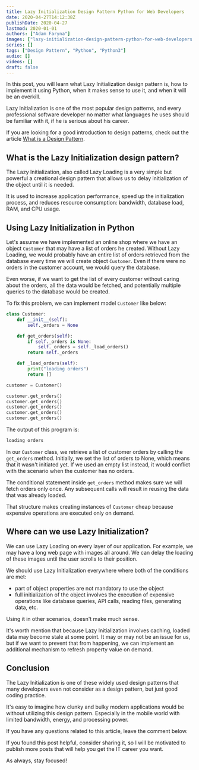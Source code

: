 ```yaml
---
title: Lazy Initialization Design Pattern Python for Web Developers
date: 2020-04-27T14:12:38Z
publishDate: 2020-04-27
lastmod: 2020-01-01
authors: ["Adam Faryna"]
images: ["lazy-initialization-design-pattern-python-for-web-developers.jpg"]
series: []
tags: ["Design Pattern", "Python", "Python3"]
audio: []
videos: []
draft: false
---
```


In this post, you will learn what Lazy Initialization design pattern is, how to implement it using Python, when it makes sense to use it, and when it will be an overkill.

Lazy Initialization is one of the most popular design patterns, and every professional software developer no matter what languages he uses should be familiar with it, if he is serious about his career.

If you are looking for a good introduction to design patterns, check out the article [What is a Design Pattern](/posts/what-is-a-design-pattern).

## What is the Lazy Initialization design pattern?

The Lazy Initialization, also called Lazy Loading is a very simple but powerful a creational design pattern that allows us to delay initialization of the object until it is needed.

It is used to increase application performance, speed up the initialization process, and reduces resource consumption: bandwidth, database load, RAM, and CPU usage.

## Using Lazy Initialization in Python

Let's assume we have implemented an online shop where we have an object `Customer` that may have a list of orders he created. Without Lazy Loading, we would probably have an entire list of orders retrieved from the database every time we will create object `Customer`. Even if there were no orders in the customer account, we would query the database.

Even worse, if we want to get the list of every customer without caring about the orders, all the data would be fetched, and potentially multiple queries to the database would be created.

To fix this problem, we can implement model `Customer` like below:

```python
class Customer:
    def __init__(self):
        self._orders = None

    def get_orders(self):
        if self._orders is None:
            self._orders = self._load_orders()
        return self._orders

    def _load_orders(self):
        print("loading orders")
        return []

customer = Customer()

customer.get_orders()
customer.get_orders()
customer.get_orders()
customer.get_orders()
customer.get_orders()
```

The output of this program is:

```bash
loading orders
```

In our `Customer` class, we retrieve a list of customer orders by calling the `get_orders` method. Initially, we set the list of orders to None, which means that it wasn't initiated yet. If we used an empty list instead, it would conflict with the scenario when the customer has no orders.

The conditional statement inside `get_orders` method makes sure we will fetch orders only once. Any subsequent calls will result in reusing the data that was already loaded.

That structure makes creating instances of `Customer` cheap because expensive operations are executed only on demand.

## Where can we use Lazy Initialization?

We can use Lazy Loading on every layer of our application. For example, we may have a long web page with images all around. We can delay the loading of these images until the user scrolls to their position.

We should use Lazy Initialization everywhere where both of the conditions are met:

- part of object properties are not mandatory to use the object
- full initialization of the object involves the execution of expensive operations like database queries, API calls, reading files, generating data, etc.

Using it in other scenarios, doesn't make much sense.

It's worth mention that because Lazy Initialization involves caching, loaded data may become stale at some point. It may or may not be an issue for us, but if we want to prevent that from happening, we can implement an additional mechanism to refresh property value on demand.

## Conclusion

The Lazy Initialization is one of these widely used design patterns that many developers even not consider as a design pattern, but just good coding practice.

It's easy to imagine how clunky and bulky modern applications would be without utilizing this design pattern. Especially in the mobile world with limited bandwidth, energy, and processing power.

If you have any questions related to this article, leave the comment below.

If you found this post helpful, consider sharing it, so I will be motivated to publish more posts that will help you get the IT career you want.

As always, stay focused!
